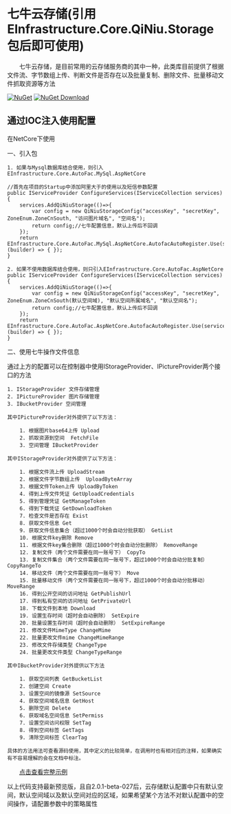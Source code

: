 # 七牛云存储(引用EInfrastructure.Core.QiNiu.Storage包后即可使用)

&emsp;&emsp;七牛云存储，是目前常用的云存储服务商的其中一种，此类库目前提供了根据文件流、字节数组上传、判断文件是否存在以及批量复制、删除文件、批量移动文件抓取资源等方法

[![NuGet](https://img.shields.io/nuget/v/EInfrastructure.Core.QiNiu.Storage.svg?style=flat-square)](https://www.nuget.org/packages/EInfrastructure.Core.QiNiu.Storage)
[![NuGet Download](https://img.shields.io/nuget/dt/EInfrastructure.Core.QiNiu.Storage.svg?style=flat-square)](https://www.nuget.org/packages/EInfrastructure.Core.QiNiu.Storage)


## 通过IOC注入使用配置

在NetCore下使用

一、引入包

    1. 如果与Mysql数据库结合使用，则引入EInfrastructure.Core.AutoFac.MySql.AspNetCore

    //首先在项目的Startup中添加阿里大于的使用以及短信参数配置
    public IServiceProvider ConfigureServices(IServiceCollection services)
    {
        services.AddQiNiuStorage(()=>{
            var config = new QiNiuStorageConfig("accessKey", "secretKey", ZoneEnum.ZoneCnSouth, "访问图片域名", "空间名");
            return config;//七牛配置信息，默认上传后不回调
        });
        return EInfrastructure.Core.AutoFac.MySql.AspNetCore.AutofacAutoRegister.Use(services, (builder) => { });
    }

    2. 如果不使用数据库结合使用，则只引入EInfrastructure.Core.AutoFac.AspNetCore
    public IServiceProvider ConfigureServices(IServiceCollection services)
    {
        services.AddQiNiuStorage(()=>{
            var config = new QiNiuStorageConfig("accessKey", "secretKey", ZoneEnum.ZoneCnSouth(默认空间域), "默认空间所属域名", "默认空间名");
            return config;//七牛配置信息，默认上传后不回调
        });
        return EInfrastructure.Core.AutoFac.AspNetCore.AutofacAutoRegister.Use(services, (builder) => { });
    }

二、使用七牛操作文件信息

通过上方的配置可以在控制器中使用IStorageProvider、IPictureProvider两个接口的方法

    1. IStorageProvider 文件存储管理
    2. IPictureProvider 图片存储管理
    3. IBucketProvider 空间管理

    其中IPictureProvider对外提供了以下方法：
        
        1. 根据图片base64上传 Upload
        2. 抓取资源到空间  FetchFile
        3. 空间管理 IBucketProvider

    其中IStorageProvider对外提供了以下方法：

        1. 根据文件流上传 UploadStream
        2. 根据文件字节数组上传  UploadByteArray
        3. 根据文件Token上传 UploadByToken
        4. 得到上传文件凭证 GetUploadCredentials
        5. 得到管理凭证 GetManageToken
        6. 得到下载凭证 GetDownloadToken
        7. 检查文件是否存在 Exist
        8. 获取文件信息 Get
        9. 获取文件信息集合（超过1000个时会自动分批获取） GetList
        10. 根据文件key删除 Remove
        11. 根据文件key集合删除（超过1000个时会自动分批删除） RemoveRange
        12. 复制文件（两个文件需要在同一账号下） CopyTo
        13. 复制文件集合（两个文件需要在同一账号下，超过1000个时会自动分批复制） CopyRangeTo
        14. 移动文件（两个文件需要在同一账号下） Move
        15. 批量移动文件（两个文件需要在同一账号下，超过1000个时会自动分批移动） MoveRange
        16. 得到公开空间的访问地址 GetPublishUrl
        17. 得到私有空间的访问地址 GetPrivateUrl
        18. 下载文件到本地 Download
        19. 设置生存时间（超时会自动删除） SetExpire
        20. 批量设置生存时间（超时会自动删除） SetExpireRange
        21. 修改文件MimeType ChangeMime
        22. 批量更改文件mime ChangeMimeRange
        23. 修改文件存储类型 ChangeType
        24. 批量更改文件类型 ChangeTypeRange

    其中IBucketProvider对外提供以下方法

        1. 获取空间列表 GetBucketList
        2. 创建空间 Create
        3. 设置空间的镜像源 SetSource
        4. 获取空间域名信息 GetHost
        5. 删除空间 Delete
        6. 获取域名空间信息 SetPermiss
        7. 设置空间访问权限 SetTag
        8. 得到空间标签 GetTags
        9. 清除空间标签 ClearTag

    具体的方法用法可查看源码使用，其中定义的比较简单，在调用时也有相对应的注释，如果确实有不容易理解的会在文档中标注。

  
&emsp;&emsp;<a href ="https://github.com/zhenlei520/System.Extension.Core.Demo/tree/master/Storage/System.Extension.Core.AspNetCore.QiNiuStorage" target="_blank">点击查看完整示例</a> 

以上代码支持最新预览版，且自2.0.1-beta-027后，云存储默认配置中只有默认空间，默认空间域以及默认空间对应的区域，如果希望某个方法不对默认配置中的空间操作，请配置参数中的策略属性